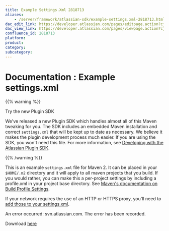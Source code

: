 ```yaml
---
title: Example Settings.Xml 2818713
aliases:
    - /server/framework/atlassian-sdk/example-settings.xml-2818713.html
dac_edit_link: https://developer.atlassian.com/pages/editpage.action?cjm=wozere&pageId=2818713
dac_view_link: https://developer.atlassian.com/pages/viewpage.action?cjm=wozere&pageId=2818713
confluence_id: 2818713
platform:
product:
category:
subcategory:
---
```

# Documentation : Example settings.xml

{{% warning %}}

Try the new Plugin SDK

We've released a new Plugin SDK which handles almost all of this Maven tweaking for you. The SDK includes an embedded Maven installation and correct `settings.xml` that will be kept up to date as necessary. We believe it makes the plugin development process much easier. If you are using the SDK, you won't need this file. For more information, see [Developing with the Atlassian Plugin SDK](/server/framework/atlassian-sdk/developing-with-the-atlassian-plugin-sdk).

{{% /warning %}}

This is an example `settings.xml` file for Maven 2. It can be placed in your `$HOME/.m2` directory and it will apply to all maven projects that you build. If you would rather, you can make this a per-project settings by including a profile.xml in your project base directory. See <a href="http://maven.apache.org/guides/introduction/introduction-to-profiles.html" class="external-link">Maven's documentation on Build Profile Settings</a>.

If your network requires the use of an HTTP or HTTPS proxy, you'll need to <a href="http://maven.apache.org/guides/mini/guide-proxies.html" class="external-link">add those to your settings.xml</a>.

An error occurred: svn.atlassian.com. The error has been recorded.

Download <a href="https://svn.atlassian.com/svn/public/atlassian/maven2settings/settings.xml.devnet" class="external-link">here</a>

















































































































































































































































































































